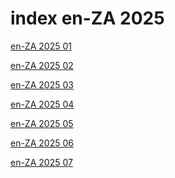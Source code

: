 # index en-ZA 2025

<a href="./01">en-ZA 2025 01</a>

<a href="./02">en-ZA 2025 02</a>

<a href="./03">en-ZA 2025 03</a>

<a href="./04">en-ZA 2025 04</a>

<a href="./05">en-ZA 2025 05</a>

<a href="./06">en-ZA 2025 06</a>

<a href="./07">en-ZA 2025 07</a>
